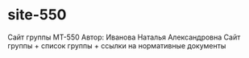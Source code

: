 site-550
========
Сайт группы МТ-550
Автор: Иванова Наталья Александровна
Сайт группы + список группы + ссылки на нормативные документы

